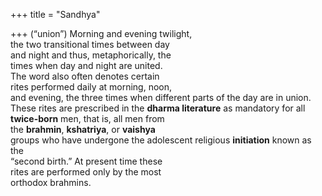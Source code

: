 +++
title = "Sandhya"

+++
(“union”) Morning and evening twilight,  
the two transitional times between day  
and night and thus, metaphorically, the  
times when day and night are united.  
The word also often denotes certain  
rites performed daily at morning, noon,  
and evening, the three times when different parts of the day are in union.  
These rites are prescribed in the **dharma literature** as mandatory for all  
**twice-born** men, that is, all men from  
the **brahmin**, **kshatriya**, or **vaishya**  
groups who have undergone the adolescent religious **initiation** known as the  
“second birth.” At present time these  
rites are performed only by the most  
orthodox brahmins.